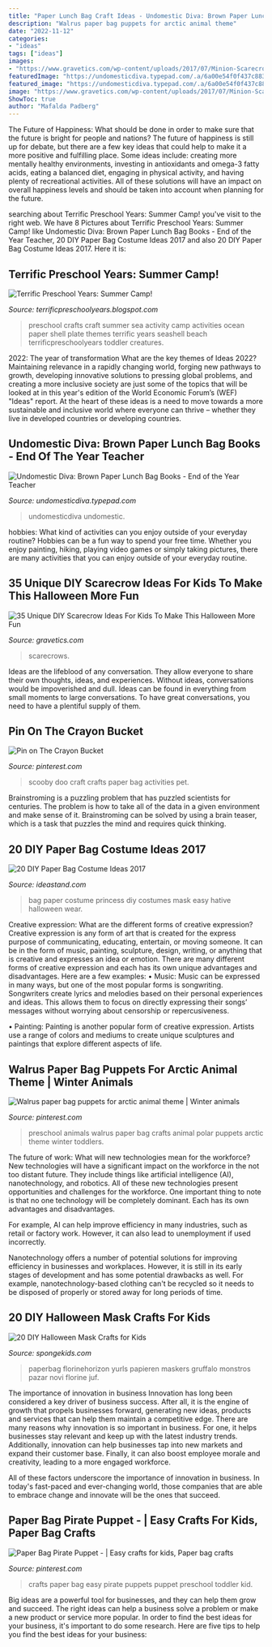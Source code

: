 ```yaml
---
title: "Paper Lunch Bag Craft Ideas - Undomestic Diva: Brown Paper Lunch Bag Books"
description: "Walrus paper bag puppets for arctic animal theme"
date: "2022-11-12"
categories:
- "ideas"
tags: ["ideas"]
images:
- "https://www.gravetics.com/wp-content/uploads/2017/07/Minion-Scarecrows.jpg"
featuredImage: "https://undomesticdiva.typepad.com/.a/6a00e54f0f437c88340133ef527dd6970b-600wi"
featured_image: "https://undomesticdiva.typepad.com/.a/6a00e54f0f437c88340133ef527dd6970b-600wi"
image: "https://www.gravetics.com/wp-content/uploads/2017/07/Minion-Scarecrows.jpg"
ShowToc: true
author: "Mafalda Padberg"
---
```



The Future of Happiness: What should be done in order to make sure that the future is bright for people and nations?
The future of happiness is still up for debate, but there are a few key ideas that could help to make it a more positive and fulfilling place. Some ideas include: creating more mentally healthy environments, investing in antioxidants and omega-3 fatty acids, eating a balanced diet, engaging in physical activity, and having plenty of recreational activities. All of these solutions will have an impact on overall happiness levels and should be taken into account when planning for the future.

	

		
searching about Terrific Preschool Years: Summer Camp! you've visit to the right web. We have 8 Pictures about Terrific Preschool Years: Summer Camp! like Undomestic Diva: Brown Paper Lunch Bag Books - End of the Year Teacher, 20 DIY Paper Bag Costume Ideas 2017 and also 20 DIY Paper Bag Costume Ideas 2017. Here it is:
		
    
## Terrific Preschool Years: Summer Camp!

<img loading=lazy src="http://4.bp.blogspot.com/-JerFrOdE5Vc/VdtLNa9kjVI/AAAAAAAABbo/OK_U21tHtrg/s1600/IMG_8395.JPG" onerror="this.onerror=null;this.src='https://tse4.mm.bing.net/th?id=OIP.gXC3h8IE9rkez-Q0xqln-gHaJ4&amp;pid=15.1';" alt="Terrific Preschool Years: Summer Camp!">

_Source: terrificpreschoolyears.blogspot.com_

>preschool crafts craft summer sea activity camp activities ocean paper shell plate themes terrific years seashell beach terrificpreschoolyears toddler creatures. 

	

2022: The year of transformation
What are the key themes of Ideas 2022? Maintaining relevance in a rapidly changing world, forging new pathways to growth, developing innovative solutions to pressing global problems, and creating a more inclusive society are just some of the topics that will be looked at in this year's edition of the World Economic Forum’s (WEF) "Ideas" report. At the heart of these ideas is a need to move towards a more sustainable and inclusive world where everyone can thrive – whether they live in developed countries or developing countries.

    
## Undomestic Diva: Brown Paper Lunch Bag Books - End Of The Year Teacher

<img loading=lazy src="https://undomesticdiva.typepad.com/.a/6a00e54f0f437c88340133ef527dd6970b-600wi" onerror="this.onerror=null;this.src='https://tse1.mm.bing.net/th?id=OIP.82_ciiKfRCrASLV1JCOxpAHaE8&amp;pid=15.1';" alt="Undomestic Diva: Brown Paper Lunch Bag Books - End of the Year Teacher">

_Source: undomesticdiva.typepad.com_

>undomesticdiva undomestic. 

	

hobbies: What kind of activities can you enjoy outside of your everyday routine?
Hobbies can be a fun way to spend your free time. Whether you enjoy painting, hiking, playing video games or simply taking pictures, there are many activities that you can enjoy outside of your everyday routine.

    
## 35 Unique DIY Scarecrow Ideas For Kids To Make This Halloween More Fun

<img loading=lazy src="https://www.gravetics.com/wp-content/uploads/2017/07/Minion-Scarecrows.jpg" onerror="this.onerror=null;this.src='https://tse3.mm.bing.net/th?id=OIP.IyYFXL_OQj4kcevLSJguSgHaNK&amp;pid=15.1';" alt="35 Unique DIY Scarecrow Ideas For Kids To Make This Halloween More Fun">

_Source: gravetics.com_

>scarecrows. 

	

Ideas are the lifeblood of any conversation. They allow everyone to share their own thoughts, ideas, and experiences. Without ideas, conversations would be impoverished and dull. Ideas can be found in everything from small moments to large conversations. To have great conversations, you need to have a plentiful supply of them.

    
## Pin On The Crayon Bucket

<img loading=lazy src="https://i.pinimg.com/736x/98/60/ff/9860ff00f689cd3eede4d3dd9f3e9794--pet-craft-scooby-doo.jpg" onerror="this.onerror=null;this.src='https://tse1.mm.bing.net/th?id=OIP.bW8LMZUfW9zPf0vDd91J0AHaOO&amp;pid=15.1';" alt="Pin on The Crayon Bucket">

_Source: pinterest.com_

>scooby doo craft crafts paper bag activities pet. 

	

Brainstroming is a puzzling problem that has puzzled scientists for centuries. The problem is how to take all of the data in a given environment and make sense of it. Brainstroming can be solved by using a brain teaser, which is a task that puzzles the mind and requires quick thinking.

    
## 20 DIY Paper Bag Costume Ideas 2017

<img loading=lazy src="https://ideastand.com/wp-content/uploads/2014/10/paper-bag-costume-ideas/19-paper-bag-princess.jpg" onerror="this.onerror=null;this.src='https://tse1.mm.bing.net/th?id=OIP.TOSh5LS-WSq5fPjx4NZtuAHaJ4&amp;pid=15.1';" alt="20 DIY Paper Bag Costume Ideas 2017">

_Source: ideastand.com_

>bag paper costume princess diy costumes mask easy hative halloween wear. 

	

Creative expression: What are the different forms of creative expression?
Creative expression is any form of art that is created for the express purpose of communicating, educating, entertain, or moving someone. It can be in the form of music, painting, sculpture, design, writing, or anything that is creative and expresses an idea or emotion. There are many different forms of creative expression and each has its own unique advantages and disadvantages. Here are a few examples: 
• Music: Music can be expressed in many ways, but one of the most popular forms is songwriting. Songwriters create lyrics and melodies based on their personal experiences and ideas. This allows them to focus on directly expressing their songs’ messages without worrying about censorship or repercusiveness. 

• Painting: Painting is another popular form of creative expression. Artists use a range of colors and mediums to create unique sculptures and paintings that explore different aspects of life.

    
## Walrus Paper Bag Puppets For Arctic Animal Theme | Winter Animals

<img loading=lazy src="https://i.pinimg.com/736x/0e/00/99/0e009981d9ceecdc9486aead340ccff1.jpg" onerror="this.onerror=null;this.src='https://tse4.mm.bing.net/th?id=OIP.v9mxaJGbJ6aqgFNwdjFktAHaJ3&amp;pid=15.1';" alt="Walrus paper bag puppets for arctic animal theme | Winter animals">

_Source: pinterest.com_

>preschool animals walrus paper bag crafts animal polar puppets arctic theme winter toddlers. 

	

The future of work: What will new technologies mean for the workforce?
New technologies will have a significant impact on the workforce in the not too distant future. They include things like artificial intelligence (AI), nanotechnology, and robotics. All of these new technologies present opportunities and challenges for the workforce. 
One important thing to note is that no one technology will be completely dominant. Each has its own advantages and disadvantages. 

For example, AI can help improve efficiency in many industries, such as retail or factory work. However, it can also lead to unemployment if used incorrectly. 

Nanotechnology offers a number of potential solutions for improving efficiency in businesses and workplaces. However, it is still in its early stages of development and has some potential drawbacks as well. For example, nanotechnology-based clothing can't be recycled so it needs to be disposed of properly or stored away for long periods of time.

    
## 20 DIY Halloween Mask Crafts For Kids

<img loading=lazy src="https://spongekids.com/wp-content/uploads/2014/10/diy-halloween-mask-crafts/20-paperbag-mask.jpg" onerror="this.onerror=null;this.src='https://tse3.mm.bing.net/th?id=OIP.w9EeT0ItM-X6WRgS_7qnhQHaLH&amp;pid=15.1';" alt="20 DIY Halloween Mask Crafts for Kids">

_Source: spongekids.com_

>paperbag florinehorizon yurls papieren maskers gruffalo monstros pazar novi florine juf. 

	

The importance of innovation in business
Innovation has long been considered a key driver of business success. After all, it is the engine of growth that propels businesses forward, generating new ideas, products and services that can help them maintain a competitive edge.
There are many reasons why innovation is so important in business. For one, it helps businesses stay relevant and keep up with the latest industry trends. Additionally, innovation can help businesses tap into new markets and expand their customer base. Finally, it can also boost employee morale and creativity, leading to a more engaged workforce.

All of these factors underscore the importance of innovation in business. In today's fast-paced and ever-changing world, those companies that are able to embrace change and innovate will be the ones that succeed.

    
## Paper Bag Pirate Puppet - | Easy Crafts For Kids, Paper Bag Crafts

<img loading=lazy src="https://i.pinimg.com/736x/7f/70/f1/7f70f170aed6ca9af4330fc1c6875b23.jpg" onerror="this.onerror=null;this.src='https://tse3.mm.bing.net/th?id=OIP.LOa8ceHH5eeeiFb2YBTQvgHaJ3&amp;pid=15.1';" alt="Paper Bag Pirate Puppet - | Easy crafts for kids, Paper bag crafts">

_Source: pinterest.com_

>crafts paper bag easy pirate puppets puppet preschool toddler kid. 

	

Big ideas are a powerful tool for businesses, and they can help them grow and succeed. The right ideas can help a business solve a problem or make a new product or service more popular. In order to find the best ideas for your business, it's important to do some research. Here are five tips to help you find the best ideas for your business:

